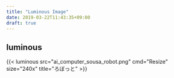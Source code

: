 ```yaml
---
title: "Luminous Image"
date: 2019-03-22T11:43:35+09:00
draft: true
---
```


## luminous

{{< luminous src="ai_computer_sousa_robot.png" cmd="Resize" size="240x" title="ろぼっと" >}}
